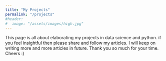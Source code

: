 ```yaml
---
title: "My Projects"
permalink: "/projects"
#header:
#  image: "/assets/images/high.jpg"
---
```


This page is all about elaborating my projects in data science and python. if you feel insightful then please share and follow my articles. I will keep on writing more and more articles in future. Thank you so much for your time. Cheers :)
